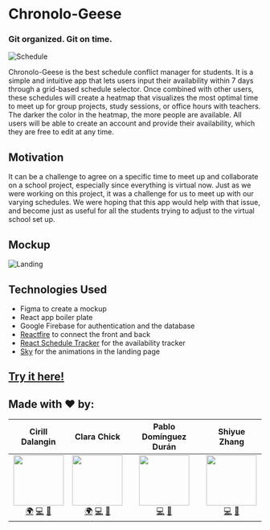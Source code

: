 # Chronolo-Geese

### Git organized. Git on time. 

![Schedule](https://github.com/MLH-Fellowship/Chronolo-Geese/blob/update-readme/calendar-manager/src/assets/chonolo-geese.gif)


Chronolo-Geese is the best schedule conflict manager for students. It is a simple and intuitive app that lets users input their availability within 7 days through a grid-based schedule selector. Once combined with other users, these schedules will create a heatmap that visualizes the most optimal time to meet up for group projects, study sessions, or office hours with teachers. The darker the color in the heatmap, the more people are available. All users will be able to create an account and provide their availability, which they are free to edit at any time.


## Motivation
It can be a challenge to agree on a specific time to meet up and collaborate on a school project, especially since everything is virtual now. Just as we were working on this project, it was a challenge for us to meet up with our varying schedules. We were hoping that this app would help with that issue, and become just as useful for all the students trying to adjust to the virtual school set up. 


## Mockup
![Landing](https://u.cubeupload.com/cdalangin/Screenshot2020101200.jpg)


## Technologies Used
- Figma to create a mockup
- React app boiler plate
- Google Firebase for authentication and the database
- [Reactfire](https://github.com/FirebaseExtended/reactfire) to connect the front and back
- [React Schedule Tracker](https://github.com/bibekg/react-schedule-selector) for the availability tracker
- [Sky](https://github.com/lucagez/sky) for the animations in the landing page


## [Try it here!](https://chronolo-geese.web.app/)


## Made with ❤️ by:
| Cirill Dalangin | Clara Chick | Pablo Domínguez Durán | Shiyue Zhang |
| :----: | :---: | :---: | :---: |
| [<img src="https://avatars2.githubusercontent.com/u/40480780?s=460&u=8c1edf8c533e2fb0a97dfce1342fcf2960a12c1b&v=4" width="100px;"/>](https://florenz.tech/)<br />[🌍](https://florenz.tech/) [💻](https://github.com/cdalangin) [🤝](https://www.linkedin.com/in/cfdalangin/) | [<img src="https://media-exp1.licdn.com/dms/image/C4E03AQE8eYc0h_TPHg/profile-displayphoto-shrink_400_400/0?e=1608163200&v=beta&t=NVP7R8UDoVRYASyL6KgpzKFs9P9fgPYGYeuRiN86r_k" width="100px;"/>](https://clarachick.me/)<br />[🌍](https://clarachick.me/) [💻](https://github.com/KohinaTheCat) [🤝](https://www.linkedin.com/in/clarachick/) | [<img src="https://avatars2.githubusercontent.com/u/10246682?s=460&u=10d50fc5c9b71bfadb3927ebf2325250a520455a&v=4" width="100px;"/>](https://github.com/pablomdd)<br /> [💻](https://github.com/pablomdd) [🤝](https://www.linkedin.com/in/pablodominguezduran/) | [<img src="https://media-exp1.licdn.com/dms/image/C4E03AQGFk_sA35kT-A/profile-displayphoto-shrink_400_400/0?e=1608163200&v=beta&t=_ZhIt1aPDDYj305ovVS_fAkPe_IKCW_ysY7JFRu9SuM" width="100px;"/>](https://github.com/zhangshyue)<br /> [💻](https://github.com/zhangshyue) [🤝](https://www.linkedin.com/in/shiyue-zhang-58828b196/) |
